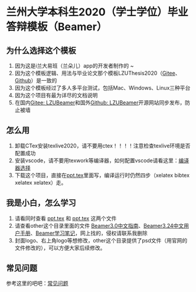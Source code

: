 
# 兰州大学本科生2020（学士学位）毕业答辩模板（Beamer）

## 为什么选择这个模板

1. 因为这是i兰大易班（兰朵儿）app的开发者制作的 ~
2. 因为这个模板逻辑、用法与毕业论文那个模板LZUThesis2020（[Gitee](https://gitee.com/yuhldr/LZUThesis2020)、[Github](https://github.com/yuhlzu/LZUThesis2020)）是一致的
3. 因为这个模板经过了多人多平台测试，包括Mac、Windows、Linux三种平台
4. 因为这个项目有最为详尽的文档说明
5. 在国内[Gitee: LZUBeamer](https://gitee.com/yuhldr/LZUBeamer)和国外[Github: LZUBeamer](https://github.com/yuhlzu/LZUBeamer)开源网站同步发布，防止被墙

## 怎么用

1. 卸载CTex安装texlive2020，请不要用ctex！！！！注意检查texlive环境是否配置成功
2. 安装vscode，请不要用texwork等编译器，如何配置vscode请看这里：[编译器选择](https://gitee.com/yuhldr/LZUThesis2020#%E7%BC%96%E8%AF%91%E5%99%A8%E9%80%89%E6%8B%A9)
3. 下载这个项目，直接在[ppt.tex](/ppt.tex)里面写，编译运行时仍然四步（xelatex bibtex xelatex xelatex）走。

## 我是小白，怎么学习

1. 请看同时查看 [ppt.tex](/ppt.tex) 和 [ppt.tex](/ppt.tex) 这两个文件
2. 请查看other这个目录里面的文件 [Beamer3.0中文指南](/other/Beamer3.0中文指南.pdf)、[Beamer3.24中文用户手册](/other/Beamer3.24中文用户手册.pdf)、[Beamer学习笔记](/other/Beamer学习笔记.pdf)，网上找的，侵权请联系我删除
3. 封面logo、右上角logo等想修改，other这个目录提供了psd文件（用官网的文件修改的），可以方便大家后续修改。

## 常见问题

参考这里的吧吧：[常见问题](https://gitee.com/yuhldr/LZUThesis2020#%E4%BA%8C%E5%B8%B8%E8%A7%81%E9%97%AE%E9%A2%98)
